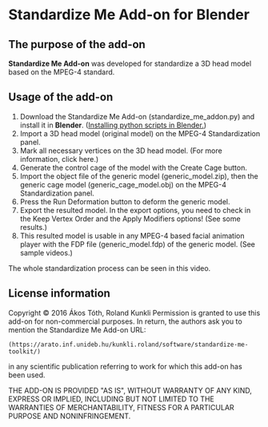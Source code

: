 # Standardize Me Add-on for Blender

## The purpose of the add-on

**Standardize Me Add-on** was developed for standardize a 3D head model based on the MPEG-4 standard.

## Usage of the add-on

1. Download the Standardize Me Add-on (standardize_me_addon.py) and install it in **Blender**. ([Installing python scripts in Blender.](videos/install_blender_addon.mp4))
2. Import a 3D head model (original model) on the MPEG-4 Standardization panel.
3. Mark all necessary vertices on the 3D head model. (For more information, click here.)
4. Generate the control cage of the model with the Create Cage button.
5. Import the object file of the generic model (generic_model.zip), then the generic cage model (generic_cage_model.obj) on the MPEG-4 Standardization panel.
6. Press the Run Deformation button to deform the generic model.
7. Export the resulted model. In the export options, you need to check in the Keep Vertex Order and the Apply Modifiers options! (See some results.)
8. This resulted model is usable in any MPEG-4 based facial animation player with the FDP file (generic_model.fdp) of the generic model. (See sample videos.)

The whole standardization process can be seen in this video.

## License information

Copyright © 2016 Ákos Tóth, Roland Kunkli
Permission is granted to use this add-on for non-commercial purposes.
In return, the authors ask you to mention the Standardize Me Add-on URL:

    (https://arato.inf.unideb.hu/kunkli.roland/software/standardize-me-toolkit/) 
    
in any scientific publication referring to work for which this add-on has been used.

THE ADD-ON IS PROVIDED "AS IS", WITHOUT WARRANTY OF ANY KIND, EXPRESS OR IMPLIED, INCLUDING BUT NOT LIMITED TO THE WARRANTIES OF MERCHANTABILITY, FITNESS FOR A PARTICULAR PURPOSE AND NONINFRINGEMENT. 
